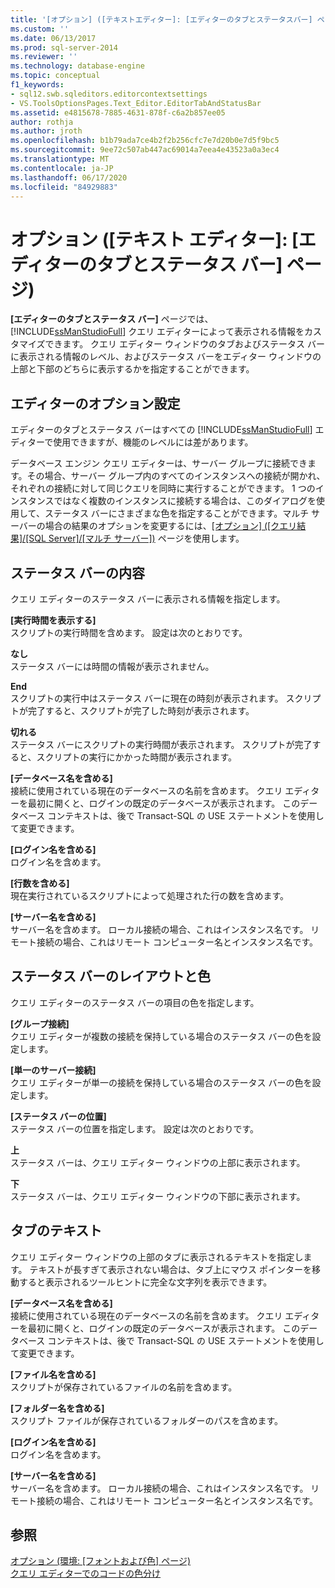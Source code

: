 ```yaml
---
title: '[オプション] ([テキストエディター]: [エディターのタブとステータスバー] ページ) |Microsoft Docs'
ms.custom: ''
ms.date: 06/13/2017
ms.prod: sql-server-2014
ms.reviewer: ''
ms.technology: database-engine
ms.topic: conceptual
f1_keywords:
- sql12.swb.sqleditors.editorcontextsettings
- VS.ToolsOptionsPages.Text_Editor.EditorTabAndStatusBar
ms.assetid: e4815678-7885-4631-878f-c6a2b857ee05
author: rothja
ms.author: jroth
ms.openlocfilehash: b1b79ada7ce4b2f2b256cfc7e7d20b0e7d5f9bc5
ms.sourcegitcommit: 9ee72c507ab447ac69014a7eea4e43523a0a3ec4
ms.translationtype: MT
ms.contentlocale: ja-JP
ms.lasthandoff: 06/17/2020
ms.locfileid: "84929883"
---
```

# <a name="options-text-editor-editor-tab-and-status-bar-page"></a>オプション ([テキスト エディター]: [エディターのタブとステータス バー] ページ)
  **[エディターのタブとステータス バー]** ページでは、 [!INCLUDE[ssManStudioFull](../includes/ssmanstudiofull-md.md)] クエリ エディターによって表示される情報をカスタマイズできます。 クエリ エディター ウィンドウのタブおよびステータス バーに表示される情報のレベル、およびステータス バーをエディター ウィンドウの上部と下部のどちらに表示するかを指定することができます。  
  
## <a name="option-settings-by-editor"></a>エディターのオプション設定  
 エディターのタブとステータス バーはすべての [!INCLUDE[ssManStudioFull](../includes/ssmanstudiofull-md.md)] エディターで使用できますが、機能のレベルには差があります。  
  
 データベース エンジン クエリ エディターは、サーバー グループに接続できます。その場合、サーバー グループ内のすべてのインスタンスへの接続が開かれ、それぞれの接続に対して同じクエリを同時に実行することができます。 1 つのインスタンスではなく複数のインスタンスに接続する場合は、このダイアログを使用して、ステータス バーにさまざまな色を指定することができます。マルチ サーバーの場合の結果のオプションを変更するには、[[オプション] ([クエリ結果]/[SQL Server]/[マルチ サーバー])](../../2014/database-engine/options-query-results-sql-server-multi-server.md) ページを使用します。  
  
## <a name="status-bar-content"></a>ステータス バーの内容  
 クエリ エディターのステータス バーに表示される情報を指定します。  
  
 **[実行時間を表示する]**  
 スクリプトの実行時間を含めます。 設定は次のとおりです。  
  
 **なし**  
 ステータス バーには時間の情報が表示されません。  
  
 **End**  
 スクリプトの実行中はステータス バーに現在の時刻が表示されます。 スクリプトが完了すると、スクリプトが完了した時刻が表示されます。  
  
 **切れる**  
 ステータス バーにスクリプトの実行時間が表示されます。 スクリプトが完了すると、スクリプトの実行にかかった時間が表示されます。  
  
 **[データベース名を含める]**  
 接続に使用されている現在のデータベースの名前を含めます。 クエリ エディターを最初に開くと、ログインの既定のデータベースが表示されます。 このデータベース コンテキストは、後で Transact-SQL の USE ステートメントを使用して変更できます。  
  
 **[ログイン名を含める]**  
 ログイン名を含めます。  
  
 **[行数を含める]**  
 現在実行されているスクリプトによって処理された行の数を含めます。  
  
 **[サーバー名を含める]**  
 サーバー名を含めます。 ローカル接続の場合、これはインスタンス名です。 リモート接続の場合、これはリモート コンピューター名とインスタンス名です。  
  
## <a name="status-bar-layout-and-colors"></a>ステータス バーのレイアウトと色  
 クエリ エディターのステータス バーの項目の色を指定します。  
  
 **[グループ接続]**  
 クエリ エディターが複数の接続を保持している場合のステータス バーの色を設定します。  
  
 **[単一のサーバー接続]**  
 クエリ エディターが単一の接続を保持している場合のステータス バーの色を設定します。  
  
 **[ステータス バーの位置]**  
 ステータス バーの位置を指定します。 設定は次のとおりです。  
  
 **上**  
 ステータス バーは、クエリ エディター ウィンドウの上部に表示されます。  
  
 **下**  
 ステータス バーは、クエリ エディター ウィンドウの下部に表示されます。  
  
## <a name="tab-text"></a>タブのテキスト  
 クエリ エディター ウィンドウの上部のタブに表示されるテキストを指定します。 テキストが長すぎて表示されない場合は、タブ上にマウス ポインターを移動すると表示されるツールヒントに完全な文字列を表示できます。  
  
 **[データベース名を含める]**  
 接続に使用されている現在のデータベースの名前を含めます。 クエリ エディターを最初に開くと、ログインの既定のデータベースが表示されます。 このデータベース コンテキストは、後で Transact-SQL の USE ステートメントを使用して変更できます。  
  
 **[ファイル名を含める]**  
 スクリプトが保存されているファイルの名前を含めます。  
  
 **[フォルダー名を含める]**  
 スクリプト ファイルが保存されているフォルダーのパスを含めます。  
  
 **[ログイン名を含める]**  
 ログイン名を含めます。  
  
 **[サーバー名を含める]**  
 サーバー名を含めます。 ローカル接続の場合、これはインスタンス名です。 リモート接続の場合、これはリモート コンピューター名とインスタンス名です。  
  
## <a name="see-also"></a>参照  
 [オプション &#40;環境: [フォントおよび色] ページ&#41;](../ssms/menu-help/options-environment-fonts-and-colors-page.md)   
 [クエリ エディターでのコードの色分け](../relational-databases/scripting/color-coding-in-query-editors.md)  
  
  

